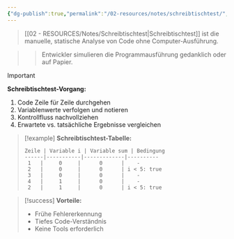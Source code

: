 ```yaml
---
{"dg-publish":true,"permalink":"/02-resources/notes/schreibtischtest/","tags":["testing/statisch","qualitaetssicherung/manual"],"noteIcon":"","updated":"2025-09-16T16:45:03.541+02:00"}
---
```



>[[02 - RESOURCES/Notes/Schreibtischtest\|Schreibtischtest]] ist die manuelle, statische Analyse von Code ohne Computer-Ausführung.

>>Entwickler simulieren die Programmausführung gedanklich oder auf Papier.

>[!important] 
>**Schreibtischtest-Vorgang:**
>1. Code Zeile für Zeile durchgehen
>2. Variablenwerte verfolgen und notieren
>3. Kontrollfluss nachvollziehen
>4. Erwartete vs. tatsächliche Ergebnisse vergleichen

>[!example] 
>**Schreibtischtest-Tabelle:**
>```
>Zeile | Variable i | Variable sum | Bedingung
>------|-----------|-------------|----------
>  1   |     0     |      0      |    -
>  2   |     0     |      0      | i < 5: true
>  3   |     0     |      0      |    -
>  4   |     1     |      0      |    -
>  2   |     1     |      0      | i < 5: true
>```

>[!success] 
>**Vorteile:**
>- Frühe Fehlererkennung
>- Tiefes Code-Verständnis
>- Keine Tools erforderlich